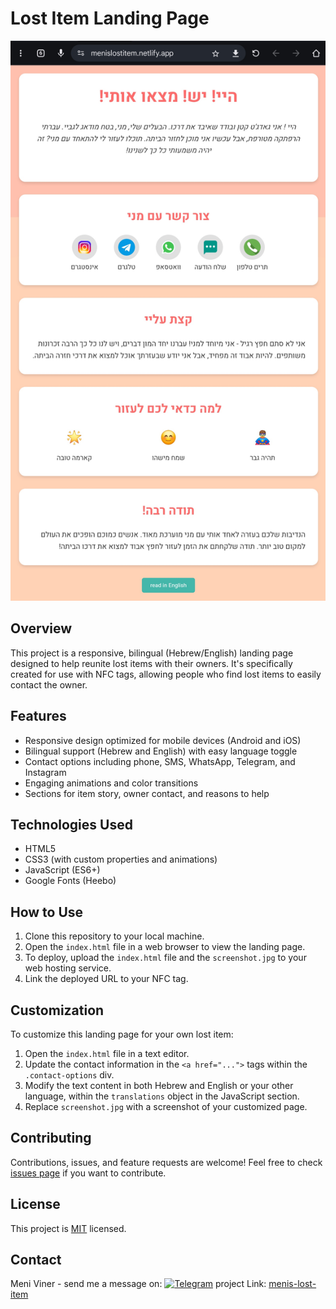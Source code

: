 # Lost Item Landing Page

![Lost Item Landing Page Screenshot](Screenshot.jpg)

## Overview

This project is a responsive, bilingual (Hebrew/English) landing page designed to help reunite lost items with their owners. It's specifically created for use with NFC tags, allowing people who find lost items to easily contact the owner.

## Features

- Responsive design optimized for mobile devices (Android and iOS)
- Bilingual support (Hebrew and English) with easy language toggle
- Contact options including phone, SMS, WhatsApp, Telegram, and Instagram
- Engaging animations and color transitions
- Sections for item story, owner contact, and reasons to help

## Technologies Used

- HTML5
- CSS3 (with custom properties and animations)
- JavaScript (ES6+)
- Google Fonts (Heebo)

## How to Use

1. Clone this repository to your local machine.
2. Open the `index.html` file in a web browser to view the landing page.
3. To deploy, upload the `index.html` file and the `screenshot.jpg` to your web hosting service.
4. Link the deployed URL to your NFC tag.

## Customization

To customize this landing page for your own lost item:

1. Open the `index.html` file in a text editor.
2. Update the contact information in the `<a href="...">` tags within the `.contact-options` div.
3. Modify the text content in both Hebrew and English or your other language, within the `translations` object in the JavaScript section.
4. Replace `screenshot.jpg` with a screenshot of your customized page.

## Contributing

Contributions, issues, and feature requests are welcome! Feel free to check [issues page](https://github.com/meniviner/lost-item-landing-page/issues) if you want to contribute.

## License

This project is [MIT](https://choosealicense.com/licenses/mit/) licensed.

## Contact

Meni Viner - send me a message on:
[![Telegram](https://img.icons8.com/color/48/000000/telegram-app.png)](https://t.me/meniviner)
project Link: [menis-lost-item](https://menislostitem.netlify.app/)
